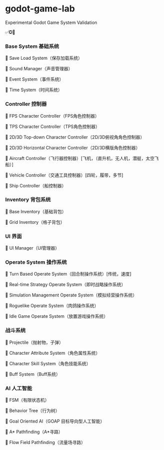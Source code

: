 # godot-game-lab
Experimental Godot Game System Validation

✅❎🔳​



### Base System 基础系统

🔳 Save Load System（保存加载系统）

🔳 Sound Manager（声音管理器）

🔳 Event System（事件系统）

🔳 Time System（时间系统）



### Controller 控制器

🔳 FPS Character Controller（FPS角色控制器）

🔳 TPS Character Controller（TPS角色控制器）

🔳 2D/3D Top-down Character Controller（2D/3D俯视角角色控制器）

🔳 2D/3D Horizontal Character Controller（2D/3D横版角色控制器）

🔳 Aircraft Controller（飞行器控制器）[飞机，（直升机，无人机，潜艇，太空飞船）]

🔳 Vehicle Controller（交通工具控制器）[四轮，履带，多节]

🔳 Ship Controller（船控制器）



### Inventory 背包系统

🔳 Base Inventory（基础背包）

🔳 Grid Inventory（格子背包）



### UI 界面

🔳 UI Manager（UI管理器）



### Operate System 操作系统

🔳 Turn Based Operate System（回合制操作系统）[传统，速度]

🔳 Real-time Strategy Operate System（即时战略操作系统）

🔳 Simulation Management Operate System（模拟经营操作系统）

🔳 Roguelike Operate System（肉鸽操作系统）

🔳 Idle Game Operate System（放置游戏操作系统）



### 战斗系统

🔳 Projectile（抛射物，子弹）

🔳 Character Attribute System（角色属性系统）

🔳 Character Skill System（角色技能系统）

🔳 Buff System（Buff系统）



### AI 人工智能

🔳 FSM（有限状态机）

🔳 Behavior Tree（行为树）

🔳 Goal Oriented AI（GOAP 目标导向型人工智能）

🔳 A* Pathfinding（A*寻路）

🔳 Flow Field Pathfinding（流量场寻路）

